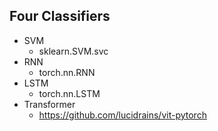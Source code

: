 ## Four Classifiers
+ SVM
    + sklearn.SVM.svc
+ RNN
    + torch.nn.RNN
+ LSTM
    + torch.nn.LSTM
+ Transformer
    + https://github.com/lucidrains/vit-pytorch
